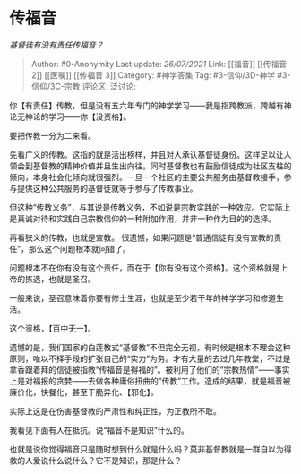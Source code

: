 # 传福音
*基督徒有没有责任传福音？*

> Author: #0-Anonymity
> Last update: *26/07/2021*
> Link: [[福音]] [[传福音 2]] [[医嘱]] [[传福音 3]]
> Category: #神学答集
> Tag: #3-信仰/3D-神学 #3-信仰/3C-宗教
> 评论区:
> 泛讨论:

你【有责任】传教，但是没有五六年专门的神学学习——我是指跨教派，跨越有神论无神论的学习——你【没资格】。

要把传教一分为二来看。

先看广义的传教。这指的就是活出榜样，并且对人承认基督徒身份。这样足以让人领会到基督教的精神价值并且生出向往。同时基督教也有鼓励信徒成为社区支柱的倾向，本身社会化倾向就很强烈。一旦一个社区的主要公共服务由基督教接手，参与提供这种公共服务的基督徒就等于参与了传教事业。

但这种“传教义务”，与其说是传教义务，不如说是宗教实践的一种效应。它实际上是真诚对待和实践自己宗教信仰的一种附加作用，并非一种作为目的的选择。

再看狭义的传教，也就是宣教。
很遗憾，如果问题是“普通信徒有没有宣教的责任”，那么这个问题根本就问错了。

问题根本不在你有没有这个责任，而在于【你有没有这个资格】。这个资格就是上帝的拣选，也就是圣召。

一般来说，圣召意味着你要有修士生涯，也就是至少若干年的神学学习和修道生活。

这个资格，【百中无一】。

遗憾的是，我们国家的白莲教式“基督教”不但完全无视，有时候是根本不理会这种原则，唯以不择手段的扩张自己的“实力”为务。才有大量的去过几年教堂，不过是拿香跟着拜的信徒被指教“传福音是得福的”。被利用了他们的”宗教热情”——事实上是对福报的贪婪——去做各种庸俗扭曲的“传教”工作。造成的结果，就是福音被廉价化，快餐化，甚至干脆异化、【邪化】。

实际上这是在伤害基督教的严肃性和纯正性，为正教所不取。

我看见下面有人在抵抗。说“福音不是知识”什么的。

也就是说你觉得福音只是随时想到什么就是什么吗？莫非基督教就是一群自以为得救的人爱说什么说什么？它不是知识，那是什么？
